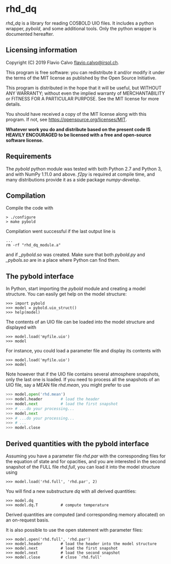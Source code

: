 rhd_dq
======
*rhd_dq* is a library for reading CO5BOLD UIO files. It includes a python wrapper, *pybold*, and some additional tools. Only the python wrapper is documented hereafter.

Licensing information
---------------------------
Copyright (C) 2019  Flavio Calvo <flavio.calvo@irsol.ch>.

This program is free software: you can redistribute it and/or modify
it under the terms of the MIT license as published by the Open Source
Initiative.

This program is distributed in the hope that it will be useful, but WITHOUT
ANY WARRANTY; without even the implied warranty of MERCHANTABILITY or FITNESS
FOR A PARTICULAR PURPOSE.  See the MIT license for more details.

You should have received a copy of the MIT license along with this program. If
not, see <https://opensource.org/licenses/MIT>.

**Whatever work you do and distribute based on the present code IS HEAVILY
ENCOURAGED to be licensed with a free and open-source software license.**

Requirements
------------------
The *pybold* python module was tested with both Python 2.7 and Python 3, and with NumPy 1.11.0 and above. *f2py* is required at compile time, and many distributions provide it as a side package *numpy-develop*.

Compilation
---------------
Compile the code with
```
> ./configure
> make pybold
```
Compilation went successful if the last output line is

```
...
rm -rf "rhd_dq_module.a"
```

and if *_pybold.so* was created. Make sure that both *pybold.py* and *_pybols.so* are in a place where Python can find them.

The pybold interface
--------------------------

In Python, start importing the *pybold* module and creating a model structure. You can easily get help on the model structure:

```
>>> import pybold
>>> model = pybold.uio_struct()
>>> help(model)
```

The contents of an UIO file can be loaded into the model structure and displayed with

```
>>> model.load('myfile.uio')
>>> model
```

For instance, you could load a parameter file and display its contents with

```
>>> model.load('myfile.uio')
>>> model
```

Note however that if the UIO file contains several atmosphere snapshots, only the last one is loaded. If you need to process all the snapshots of an UIO file, say a MEAN file *rhd.mean*, you might prefer to use

```python
>>> model.open('rhd.mean')
>>> model.header        # load the header
>>> model.next          # load the first snapshot
>>> # ...do your processing...
>>> model.next
>>> # ...do your processing...
>>> # ...
>>> model.close
```

Derived quantities with the pybold interface
------------------------------------------------------

Assuming you have a parameter file *rhd.par* with the corresponding files for the equation of state and for opacities, and you are interested in the second snapshot of the FULL file *rhd.full*, you can load it into the model structure using

```
>>> model.load('rhd.full', 'rhd.par', 2)
```

You will find a new substructure *dq* with all *d*erived *q*uantities:

```
>>> model.dq
>>> model.dq.T          # compute temperature
```

Derived quantities are computed (and corresponding memory allocated) on an on-request basis.

It is also possible to use the open statement with parameter files:

```
>>> model.open('rhd.full', 'rhd.par')
>>> model.header        # load the header into the model structure
>>> model.next          # load the first snapshot
>>> model.next          # load the second snapshot
>>> model.close         # close `rhd.full'
```


